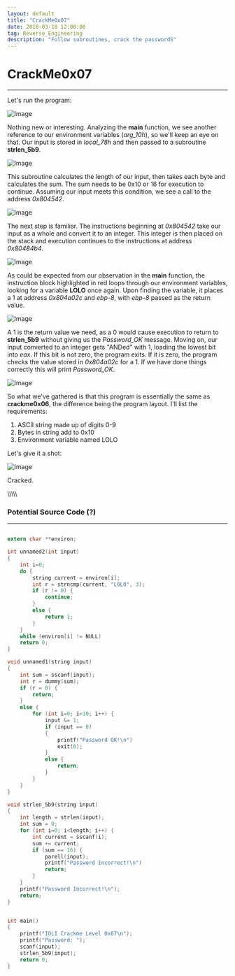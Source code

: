 ```yaml
---
layout: default
title: "CrackMe0x07"
date: 2018-03-18 12:00:00
tag: Reverse_Engineering
description: "Follow subroutines, crack the passwordS"
---
```


# CrackMe0x07

___

Let's run the program:

![Image](/images/crackme0x07/wrong_pw.png)

Nothing new or interesting. Analyzing the **main** function, we see another reference to our environment variables (*arg_10h*), so we'll keep an eye on that. Our input is stored in *local_78h* and then passed to a subroutine **strlen_5b9**.

![Image](/images/crackme0x07/call_to_strlen5.png)

This subroutine calculates the length of our input, then takes each byte and calculates the sum. The sum needs to be 0x10 or 16 for execution to continue. Assuming our input meets this condition, we see a call to the address *0x804542*.

![Image](/images/crackme0x07/strlen5_beg.png)

The next step is familiar. The instructions beginning at *0x804542* take our input as a whole and convert it to an integer. This integer is then placed on the stack and execution continues to the instructions at address *0x80484b4*.

![Image](/images/crackme0x07/8542.png)

As could be expected from our observation in the **main** function, the instruction block highlighted in red loops through our environment variables, looking for a variable **LOLO** once again. Upon finding the variable, it places a 1 at address *0x804a02c* and *ebp-8*, with *ebp-8* passed as the return value.

![Image](/images/crackme0x07/84b4.png)

A 1 is the return value we need, as a 0 would cause execution to return to **strlen_5b9** without giving us the *Password_OK* message. Moving on, our input converted to an integer gets "ANDed" with 1, loading the lowest bit into *eax*. If this bit is not zero, the program exits. If it is zero, the program checks the value stored in *0x804a02c* for a 1. If we have done things correctly this will print *Password_OK*.

![Image](/images/crackme0x07/8542_2.png)

So what we've gathered is that this program is essentially the same as **crackme0x06**, the difference being the program layout. I'll list the requirements:

1. ASCII string made up of digits 0-9
2. Bytes in string add to 0x10
3. Environment variable named LOLO

Let's give it a shot:

![Image](/images/crackme0x07/correct_pw.png)

Cracked.

\\\\\\\\\\

### Potential Source Code (?)

___

```c

extern char **environ;

int unnamed2(int input)
{
	int i=0;
	do {
		string current = environ[i];
		int r = strncmp(current, "LOLO", 3);
		if (r != 0) { 
			continue; 
		}
		else {
			return 1;
		}
	} 
	while (environ[i] != NULL)
	return 0;
}

void unnamed1(string input)
{
	int sum = sscanf(input);
	int r = dummy(sum);
	if (r = 0) {
		return;
	}
	else {
		for (int i=0; i<10; i++) {
			input &= 1;
			if (input == 0)
			{
				printf("Password OK!\n")
				exit(0);
			}
			else {
				return;
			}
		}
	}
}

void strlen_5b9(string input)
{
	int length = strlen(input);
	int sum = 0;
	for (int i=0; i<length; i++) {
		int current = sscanf(i);
		sum += current;
		if (sum == 16) {
			parell(input);
			printf("Password Incorrect!\n")
			return;
		}
	}
	printf("Password Incorrect!\n");
	return;
} 


int main()
{
	printf("IOLI Crackme Level 0x07\n");
	printf("Password: ");
	scanf(input);
	strlen_5b9(input);
	return 0;
}

```

